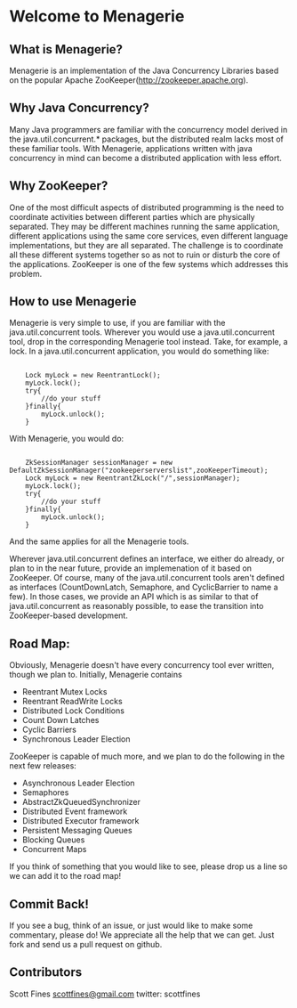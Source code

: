 Welcome to Menagerie
==========================================

What is Menagerie?
-----------------

Menagerie is an implementation of the Java Concurrency Libraries based on the popular Apache ZooKeeper(http://zookeeper.apache.org).

Why Java Concurrency?
--------------------

Many Java programmers are familiar with the concurrency model derived in the java.util.concurrent.* packages, but the distributed realm lacks most of these familiar tools. With Menagerie, applications written with java concurrency in mind can become a distributed application with less effort.

Why ZooKeeper?
--------------

One of the most difficult aspects of distributed programming is the need to coordinate activities between different parties which are physically separated. They may be different machines running the same application, different applications using the same core services, even different language implementations, but they are all separated. The challenge is to coordinate all these different systems together so as not to ruin or disturb the core of the applications. ZooKeeper is one of the few systems which addresses this problem.

How to use Menagerie
-------------------

Menagerie is very simple to use, if you are familiar with the java.util.concurrent tools. Wherever you would use a java.util.concurrent tool, drop in the corresponding Menagerie tool instead. Take, for example, a lock. In a java.util.concurrent application, you would do something like:

<code>
	Lock myLock = new ReentrantLock();
	myLock.lock();
	try{
		//do your stuff
	}finally{
		myLock.unlock();
	}
</code>

With Menagerie, you would do:

<code>
	ZkSessionManager sessionManager = new DefaultZkSessionManager("zookeeperserverslist",zooKeeperTimeout);
	Lock myLock = new ReentrantZkLock("/<path to my lock node>",sessionManager);
	myLock.lock();
	try{
		//do your stuff
	}finally{
		myLock.unlock();
	}
</code>

And the same applies for all the Menagerie tools. 

Wherever java.util.concurrent defines an interface, we either do already, or plan to in the near future, provide an implemenation of it based on ZooKeeper. Of course, many of the java.util.concurrent tools aren't defined as interfaces (CountDownLatch, Semaphore, and CyclicBarrier to name a few). In those cases, we provide an API which is as similar to that of java.util.concurrent as reasonably possible, to ease the transition into ZooKeeper-based development.

Road Map:
---------

Obviously, Menagerie doesn't have every concurrency tool ever written, though we plan to. Initially, Menagerie contains 

* Reentrant Mutex Locks
* Reentrant ReadWrite Locks
* Distributed Lock Conditions
* Count Down Latches
* Cyclic Barriers
* Synchronous Leader Election

ZooKeeper is capable of much more, and we plan to do the following in the next few releases:

* Asynchronous Leader Election
* Semaphores
* AbstractZkQueuedSynchronizer
* Distributed Event framework
* Distributed Executor framework
* Persistent Messaging Queues
* Blocking Queues
* Concurrent Maps

If you think of something that you would like to see, please drop us a line so we can add it to the road map!

Commit Back!
------------

If you see a bug, think of an issue, or just would like to make some commentary, please do! We appreciate all the help that we can get. Just fork and send us a pull request on github.

Contributors
-----------

Scott Fines
scottfines@gmail.com
twitter: scottfines

